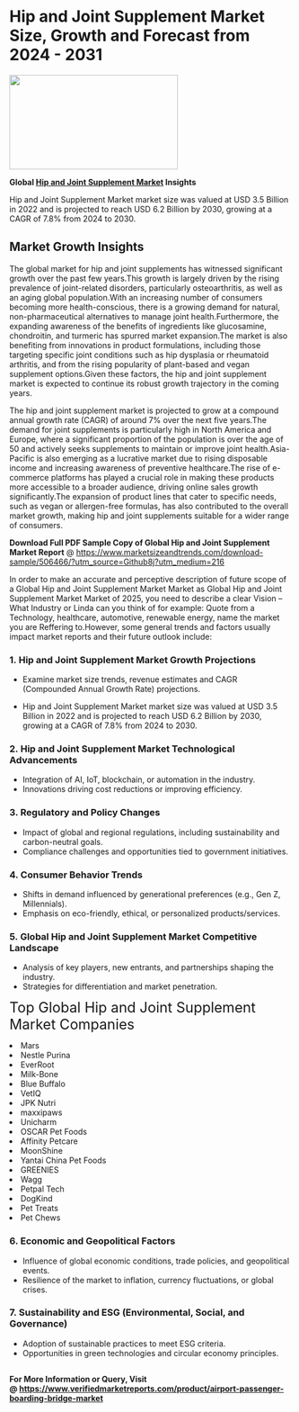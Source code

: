 <H1>Hip and Joint Supplement Market Size, Growth and Forecast from 2024 - 2031</H1><img class="aligncenter size-medium wp-image-584254" src="https://thirdeyenews.in/wp-content/uploads/2024/09/Global-Market-Research-300x168.jpeg" alt="" width="300" height="168" /><p><strong>Global&nbsp;<a href="https://www.marketsizeandtrends.com/download-sample/506466/?utm_source=Github8j?utm_medium=216">Hip and Joint Supplement Market</a> Insights</strong></p><p>Hip and Joint Supplement Market market size was valued at USD 3.5 Billion in 2022 and is projected to reach USD 6.2 Billion by 2030, growing at a CAGR of 7.8% from 2024 to 2030.</p><p><h2>Market Growth Insights</h2> <p>The global market for hip and joint supplements has witnessed significant growth over the past few years.This growth is largely driven by the rising prevalence of joint-related disorders, particularly osteoarthritis, as well as an aging global population.With an increasing number of consumers becoming more health-conscious, there is a growing demand for natural, non-pharmaceutical alternatives to manage joint health.Furthermore, the expanding awareness of the benefits of ingredients like glucosamine, chondroitin, and turmeric has spurred market expansion.The market is also benefiting from innovations in product formulations, including those targeting specific joint conditions such as hip dysplasia or rheumatoid arthritis, and from the rising popularity of plant-based and vegan supplement options.Given these factors, the hip and joint supplement market is expected to continue its robust growth trajectory in the coming years.</p> <p>The hip and joint supplement market is projected to grow at a compound annual growth rate (CAGR) of around 7% over the next five years.The demand for joint supplements is particularly high in North America and Europe, where a significant proportion of the population is over the age of 50 and actively seeks supplements to maintain or improve joint health.Asia-Pacific is also emerging as a lucrative market due to rising disposable income and increasing awareness of preventive healthcare.The rise of e-commerce platforms has played a crucial role in making these products more accessible to a broader audience, driving online sales growth significantly.The expansion of product lines that cater to specific needs, such as vegan or allergen-free formulas, has also contributed to the overall market growth, making hip and joint supplements suitable for a wider range of consumers.<p><span class=""><strong>Download Full PDF Sample Copy of Global Hip and Joint Supplement Market Report</strong> @ <a href="https://www.marketsizeandtrends.com/download-sample/506466/?utm_source=Github8j?utm_medium=216" target="_blank">https://www.marketsizeandtrends.com/download-sample/506466/?utm_source=Github8j?utm_medium=216</a></span></p><p>In order to make an accurate and perceptive description of future scope of a Global&nbsp;Hip and Joint Supplement Market Market as Global&nbsp;Hip and Joint Supplement Market Market of 2025, you need to describe a clear Vision &ndash; What Industry or Linda can you think of for example: Quote from a Technology, healthcare, automotive, renewable energy, name the market you are Reffering to.However, some general trends and factors usually impact market reports and their future outlook include:</p><h3>1.&nbsp;<strong>Hip and Joint Supplement Market Growth Projections</strong></h3><ul><li>Examine market size trends, revenue estimates and CAGR (Compounded Annual Growth Rate) projections.</li><li><p>Hip and Joint Supplement Market market size was valued at USD 3.5 Billion in 2022 and is projected to reach USD 6.2 Billion by 2030, growing at a CAGR of 7.8% from 2024 to 2030.</p></li></ul><h3>2.&nbsp;<strong>Hip and Joint Supplement Market Technological Advancements</strong></h3><ul><li>Integration of AI, IoT, blockchain, or automation in the industry.</li><li>Innovations driving cost reductions or improving efficiency.</li></ul><h3>3.&nbsp;<strong>Regulatory and Policy Changes</strong></h3><ul><li>Impact of global and regional regulations, including sustainability and carbon-neutral goals.</li><li>Compliance challenges and opportunities tied to government initiatives.</li></ul><h3>4.&nbsp;<strong>Consumer Behavior Trends</strong></h3><ul><li>Shifts in demand influenced by generational preferences (e.g., Gen Z, Millennials).</li><li>Emphasis on eco-friendly, ethical, or personalized products/services.</li></ul><h3>5.&nbsp;<strong>Global Hip and Joint Supplement Market Competitive Landscape</strong></h3><ul><li>Analysis of key players, new entrants, and partnerships shaping the industry.</li><li>Strategies for differentiation and market penetration.</li></ul><p data-pm-slice="1 1 []"><span style="color: inherit; font-family: inherit; font-size: 25px;">Top Global Hip and Joint Supplement Market Companies</span></p><div class="" data-test-id=""><p><li>Mars</li><li> Nestle Purina</li><li> EverRoot</li><li> Milk-Bone</li><li> Blue Buffalo</li><li> VetIQ</li><li> JPK Nutri</li><li> maxxipaws</li><li> Unicharm</li><li> OSCAR Pet Foods</li><li> Affinity Petcare</li><li> MoonShine</li><li> Yantai China Pet Foods</li><li> GREENIES</li><li> Wagg</li><li> Petpal Tech</li><li> DogKind</li><li> Pet Treats</li><li> Pet Chews</li></p></div><h3>6.&nbsp;<strong>Economic and Geopolitical Factors</strong></h3><ul><li>Influence of global economic conditions, trade policies, and geopolitical events.</li><li>Resilience of the market to inflation, currency fluctuations, or global crises.</li></ul><h3>7.&nbsp;<strong>Sustainability and ESG (Environmental, Social, and Governance)</strong></h3><ul><li>Adoption of sustainable practices to meet ESG criteria.</li><li>Opportunities in green technologies and circular economy principles.</li></ul><h2><strong style="font-size: 14px;">For More Information or Query, Visit @&nbsp;</strong><a style="background-color: #ffffff; font-size: 14px;" href="https://www.marketsizeandtrends.com/report/hip-and-joint-supplement-market/" target="_blank">https://www.verifiedmarketreports.com/product/airport-passenger-boarding-bridge-market</a></h2>